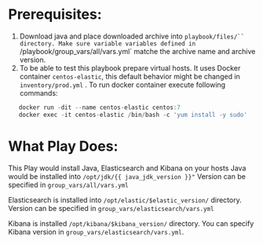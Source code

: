 # Prerequisites:
1. Download java and place downloaded archive into `playbook/files/`` directory.
   Make sure variable variables defined in
   `/playbook/group_vars/all/vars.yml` matche the archive name and archive version.
2. To be able to test this playbook prepare virtual hosts.
It uses Docker container `centos-elastic`, this default behavior might be changed in
`inventory/prod.yml` .
To run docker container execute following commands:
```javascript
   docker run -dit --name centos-elastic centos:7
   docker exec -it centos-elastic /bin/bash -c 'yum install -y sudo'
```

# What Play Does:
This Play would install Java, Elasticsearch and Kibana on your hosts
Java would be installed into `/opt/jdk/{{ java_jdk_version }}"`
Version can be specified in `group_vars/all/vars.yml`

Elasticsearch is installed into `/opt/elastic/$elastic_version/` directory.
Version can be specified in `group_vars/elasticsearch/vars.yml`

Kibana is installed `/opt/kibana/$kibana_version/` directory.
You can specify Kibana version in `group_vars/elasticsearch/vars.yml`.
